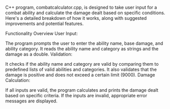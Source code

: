 C++ program, combatcalculator.cpp, is designed to take user input for a combat ability and calculate the damage dealt based on specific conditions. Here's a detailed breakdown of how it works, along with suggested improvements and potential features.

Functionality Overview
User Input:

The program prompts the user to enter the ability name, base damage, and ability category.
It reads the ability name and category as strings and the damage as a double.
Validation:

It checks if the ability name and category are valid by comparing them to predefined lists of valid abilities and categories.
It also validates that the damage is positive and does not exceed a certain limit (9000).
Damage Calculation:

If all inputs are valid, the program calculates and prints the damage dealt based on specific criteria.
If the inputs are invalid, appropriate error messages are displayed.
